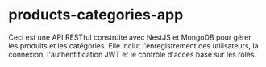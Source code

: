# products-categories-app
Ceci est une API RESTful construite avec NestJS et MongoDB pour gérer les produits et les catégories. Elle inclut l'enregistrement des utilisateurs, la connexion, l'authentification JWT et le contrôle d'accès basé sur les rôles.
